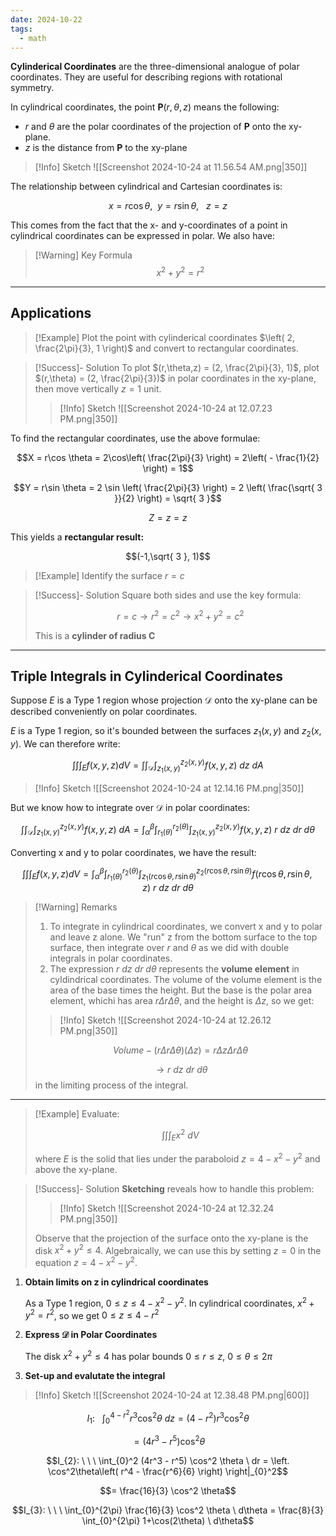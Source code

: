 ```yaml
---
date: 2024-10-22
tags:
  - math
---
```


**Cylinderical Coordinates** are the three-dimensional analogue of polar coordinates. They are useful for describing regions with rotational symmetry.

In cylindrical coordinates, the point **P**$(r,\theta,z)$ means the following:

- $r$ and $\theta$ are the polar coordinates of the projection of **P** onto the xy-plane.
- $z$ is the distance from **P** to the xy-plane

> [!Info] Sketch
> ![[Screenshot 2024-10-24 at 11.56.54 AM.png|350]]

The relationship between cylindrical and Cartesian coordinates is:

$$x = r\cos \theta, \ \ y = r\sin \theta, \ \ \ z=z$$

This comes from the fact that the x- and y-coordinates of a point in cylindrical coordinates can be expressed in polar. We also have:

> [!Warning]  Key Formula
$$x^2 + y^2 = r^2$$

---

## Applications

> [!Example]
> Plot the point with cylinderical coordinates $\left( 2, \frac{2\pi}{3}, 1 \right)$ and convert to rectangular coordinates.

> [!Success]- Solution
> To plot $(r,\theta,z) = (2, \frac{2\pi}{3}, 1)$, plot $(r,\theta) = (2, \frac{2\pi}{3})$ in polar coordinates in the xy-plane, then move vertically $z=1$ unit.
> >[!Info] Sketch
> > ![[Screenshot 2024-10-24 at 12.07.23 PM.png|350]]

To find the rectangular coordinates, use the above formulae:

$$X = r\cos \theta = 2\cos\left(  \frac{2\pi}{3} \right) = 2\left(  - \frac{1}{2} \right) = 1$$

$$Y = r\sin \theta = 2 \sin \left(  \frac{2\pi}{3} \right) = 2 \left(  \frac{\sqrt{ 3 }}{2} \right) = \sqrt{ 3 }$$

$$Z = z = z$$

This yields a **rectangular result:**

$$(-1,\sqrt{ 3 }, 1)$$

> [!Example]
> Identify the surface $r=c$

> [!Success]- Solution
> Square both sides and use the key formula:
>
> $$r=c \rightarrow r^2 = c^2 \rightarrow x^2 + y^2 = c^2$$
> 
> This is a **cylinder of radius C**

---

## Triple Integrals in Cylinderical Coordinates

Suppose $E$ is a Type 1 region whose projection $\mathcal{D}$ onto the xy-plane can be described conveniently on polar coordinates.

$E$ is a Type 1 region, so it's bounded between the surfaces $z_{1}(x,y)$ and $z_{2}(x,y)$. We can therefore write:

$$\int \int \int_{E} f(x,y,z) dV = \int \int_{\mathcal{D}} \int_{z_{1}(x,y)}^{z_{2}(x,y)} f(x,y,z) \ dz \ dA$$

> [!Info] Sketch
> ![[Screenshot 2024-10-24 at 12.14.16 PM.png|350]]

But we know how to integrate over $\mathcal{D}$ in polar coordinates:

$$\int \int _{\mathcal{D}} \int_{z_{1}(x,y)} ^ {z_{2}(x,y)} f(x,y,z) \ dA = \int_{\alpha}^{\beta}\int_{r_{1}(\theta)}^{r_{2}(\theta)} \int_{z_{1}(x,y)}^{z_{2}(x,y)}f(x,y,z) \ r \ dz \ dr \ d\theta$$

Converting x and y to polar coordinates, we have the result:

$$\int \int \int_{E} f(x,y,z) dV = \int_{\alpha}^\beta \int_{r_{1}(\theta)}^{r_{2}(\theta)} \int_{z_{1}(r\cos \theta, r\sin \theta)}^{z_{2}(r\cos \theta, r\sin \theta)}f(r\cos \theta,r\sin \theta,z) \ r \ dz \ dr \ d\theta$$

> [!Warning] Remarks
> 1. To integrate in cylindrical coordinates, we convert x and y to polar and leave z alone. We "run" z from the bottom surface to the top surface, then integrate over $r$ and $\theta$ as we did with double integrals in polar coordinates.
> 2. The expression $r\ dz \ dr \ d\theta$ represents the **volume element** in cyldindrical coordinates. The volume of the volume element is the area of the base times the height. But the base is the polar area element, whichi has area $r \Delta r \Delta \theta$, and the height is $\Delta z$, so we get:
> 
> > [!Info] Sketch
> > ![[Screenshot 2024-10-24 at 12.26.12 PM.png|350]]
> 
> $$Volume - (r\Delta r\Delta \theta)(\Delta z) = r\Delta z\Delta r \Delta \theta$$
> 
> $$\rightarrow r \ dz \ dr \ d\theta$$
> in the limiting process of the integral.

---

> [!Example]
> Evaluate:
> 
> $$\int \int \int _{E} x^2 \ dV$$
>
> where $E$ is the solid that lies under the paraboloid $z=4-x^2-y^2$ and above the xy-plane.

> [!Success]- Solution
> **Sketching** reveals how to handle this problem:
> 
> > [!Info] Sketch
> > ![[Screenshot 2024-10-24 at 12.32.24 PM.png|350]]
> 
> Observe that the projection of the surface onto the xy-plane is the disk $x^2 + y^2 \leq 4$. Algebraically, we can use this by setting $z=0$ in the equation $z=4-x^2 - y^2$.

1. **Obtain limits on z in cylindrical coordinates**

	As a Type 1 region, $0 \leq z \leq 4-x^2-y^2$. In cylindrical coordinates, $x^2 + y^2 = r^2$, so we get $0 \leq z \leq 4 - r^2$

2. **Express $\mathcal{D}$ in Polar Coordinates**

	The disk $x^2+y^2 \leq 4$ has polar bounds $0 \leq r \leq z$, $0 \leq \theta \leq 2\pi$

3. **Set-up and evalutate the integral**

> [!Info] Sketch
> ![[Screenshot 2024-10-24 at 12.38.48 PM.png|600]]

$$I_{1}: \ \ \ \int_{0}^{4-r^2} r^3 \cos^2 \theta \ dz = (4-r^2)r^3 \cos^2\theta$$

$$= (4r^3 - r^5)\cos^2 \theta$$

$$I_{2}: \ \ \ \int_{0}^2 (4r^3 - r^5) \cos^2 \theta \ dr = \left. \cos^2\theta\left( r^4 - \frac{r^6}{6} \right) \right|_{0}^2$$

$$= \frac{16}{3} \cos^2 \theta$$

$$I_{3}: \ \ \ \int_{0}^{2\pi} \frac{16}{3} \cos^2 \theta \ d\theta = \frac{8}{3} \int_{0}^{2\pi} 1+\cos(2\theta) \ d\theta$$